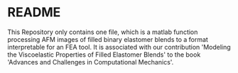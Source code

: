 # README #

This Repository only contains one file, which is a matlab function processing AFM images of filled binary elastomer blends to a format interpretable for an FEA tool.
It is associated with our contribution 'Modeling the Viscoelastic Properties of Filled Elastomer Blends' to the book 'Advances and Challenges in Computational Mechanics'.
